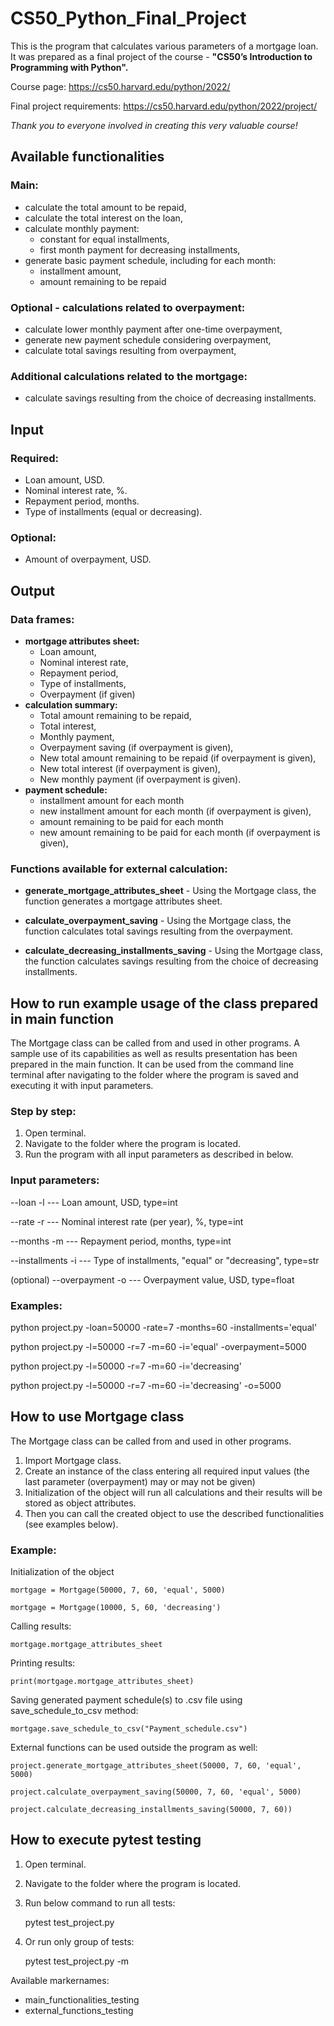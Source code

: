 # CS50_Python_Final_Project

This is the program that calculates various parameters of a mortgage loan. 
It was prepared as a final project of the course - **"CS50’s Introduction to Programming with Python".**  

Course page: 
https://cs50.harvard.edu/python/2022/

Final project requirements:
https://cs50.harvard.edu/python/2022/project/

_Thank you to everyone involved in creating this very valuable course!_ 

## Available functionalities
### Main:
- calculate the total amount to be repaid,
- calculate the total interest on the loan,
- calculate monthly payment:
  - constant for equal installments,
  - first month payment for decreasing installments,
- generate basic payment schedule, including for each month:
  - installment amount,
  - amount remaining to be repaid
### Optional - calculations related to overpayment:
- calculate lower monthly payment after one-time overpayment,
- generate new payment schedule considering overpayment,
- calculate total savings resulting from overpayment,

### Additional calculations related to the mortgage:
- calculate savings resulting from the choice of decreasing installments.

## Input
### Required:
- Loan amount, USD.
- Nominal interest rate, %.
- Repayment period, months.
- Type of installments (equal or decreasing).

### Optional:
- Amount of overpayment, USD.

## Output
### Data frames:
- **mortgage attributes sheet:**
  - Loan amount,
  - Nominal interest rate,
  - Repayment period,
  - Type of installments,
  - Overpayment (if given)
- **calculation summary:**
  - Total amount remaining to be repaid,
  - Total interest,
  - Monthly payment,
  - Overpayment saving (if overpayment is given),
  - New total amount remaining to be repaid (if overpayment is given),
  - New total interest (if overpayment is given),
  - New monthly payment (if overpayment is given).
- **payment schedule:**
  - installment amount for each month
  - new installment amount for each month (if overpayment is given),
  - amount remaining to be paid for each month
  - new amount remaining to be paid for each month (if overpayment is given),

### Functions available for external calculation:

- **generate_mortgage_attributes_sheet** - Using the Mortgage class, the function generates a mortgage attributes sheet.

- **calculate_overpayment_saving** - Using the Mortgage class, the function calculates total savings resulting from the overpayment.

- **calculate_decreasing_installments_saving** - Using the Mortgage class, the function calculates savings resulting from the choice of decreasing installments.

## How to run example usage of the class prepared in main function
The Mortgage class can be called from and used in other programs. 
A sample use of its capabilities as well as results presentation has been prepared 
in the main function. It can be used from the command line terminal after navigating 
to the folder where the program is saved and executing it with input parameters.

### Step by step:

1. Open terminal.
2. Navigate to the folder where the program is located.
3. Run the program with all input parameters as described in below.

### Input parameters:
--loan -l --- Loan amount, USD, type=int

--rate -r --- Nominal interest rate (per year), %, type=int

--months -m --- Repayment period, months, type=int

--installments -i --- Type of installments, "equal" or "decreasing", type=str

(optional) --overpayment -o --- Overpayment value, USD, type=float


### Examples:
python project.py -loan=50000 -rate=7 -months=60 -installments='equal'

python project.py -l=50000 -r=7 -m=60 -i='equal' -overpayment=5000 

python project.py -l=50000 -r=7 -m=60 -i='decreasing'

python project.py -l=50000 -r=7 -m=60 -i='decreasing' -o=5000



## How to use Mortgage class
The Mortgage class can be called from and used in other programs. 

1. Import Mortgage class.
2. Create an instance of the class entering all required input values (the last parameter (overpayment) may or may not be given)
3. Initialization of the object will run all calculations and their results will be stored as object attributes.
4. Then you can call the created object to use the described functionalities (see examples below).

### Example:

Initialization of the object

    mortgage = Mortgage(50000, 7, 60, 'equal', 5000)

    mortgage = Mortgage(10000, 5, 60, 'decreasing')

Calling results:

    mortgage.mortgage_attributes_sheet

Printing results:

    print(mortgage.mortgage_attributes_sheet)

Saving generated payment schedule(s) to .csv file using save_schedule_to_csv method:

    mortgage.save_schedule_to_csv("Payment_schedule.csv")

External functions can be used outside the program as well:

    project.generate_mortgage_attributes_sheet(50000, 7, 60, 'equal', 5000)

    project.calculate_overpayment_saving(50000, 7, 60, 'equal', 5000)

    project.calculate_decreasing_installments_saving(50000, 7, 60))

## How to execute pytest testing

1. Open terminal.
2. Navigate to the folder where the program is located.
3. Run below command to run all tests:


    pytest test_project.py

4. Or run only group of tests:
 

    pytest test_project.py -m <markername>

Available markernames:

- main_functionalities_testing
- external_functions_testing
